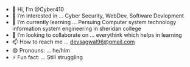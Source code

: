 - 👋 Hi, I’m @Cyber410
- 👀 I’m interested in ... Cyber Security, WebDev, Software Devlopment
- 🌱 I’m currently learning ... Persuing Computer system technology information system engineering in sheridan college
- 💞️ I’m looking to collaborate on ... everythink which helps in learning
- 📫 How to reach me ... devsagwal96@gmail.com
- 😄 Pronouns: ... he/him
- ⚡ Fun fact: ... Still struggling

<!---
Cyber410/Cyber410 is a ✨ special ✨ repository because its `README.md` (this file) appears on your GitHub profile.
You can click the Preview link to take a look at your changes.
--->
